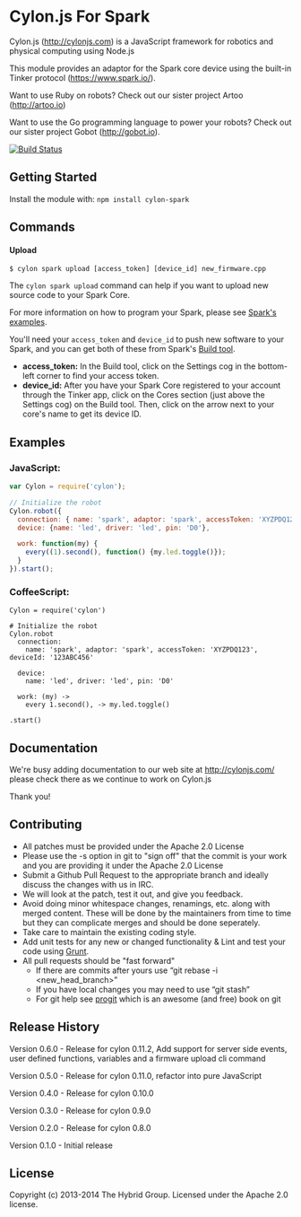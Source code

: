 # Cylon.js For Spark

Cylon.js (http://cylonjs.com) is a JavaScript framework for robotics and physical computing using Node.js

This module provides an adaptor for the Spark core device using the built-in Tinker protocol (https://www.spark.io/).

Want to use Ruby on robots? Check out our sister project Artoo (http://artoo.io)

Want to use the Go programming language to power your robots? Check out our sister project Gobot (http://gobot.io).

[![Build Status](https://secure.travis-ci.org/hybridgroup/cylon-spark.png?branch=master)](http://travis-ci.org/hybridgroup/cylon-spark)

## Getting Started

Install the module with: `npm install cylon-spark`

## Commands

#### Upload

    $ cylon spark upload [access_token] [device_id] new_firmware.cpp

The `cylon spark upload` command can help if you want to upload new source code
to your Spark Core.

For more information on how to program your Spark, please see [Spark's
examples](http://docs.spark.io/#/examples).

You'll need your `access_token` and `device_id` to push new software to your
Spark, and you can get both of these from Spark's [Build
tool](https://spark.io/build).

- **access_token:** In the Build tool, click on the Settings cog in the
  bottom-left corner to find your access token.
- **device_id:** After you have your Spark Core registered to your account
  through the Tinker app, click on the Cores section (just above the Settings
  cog) on the Build tool. Then, click on the arrow next to your core's name to
  get its device ID.

## Examples

### JavaScript:
```javascript
var Cylon = require('cylon');

// Initialize the robot
Cylon.robot({
  connection: { name: 'spark', adaptor: 'spark', accessToken: 'XYZPDQ123', deviceId: '123ABC456' },
  device: {name: 'led', driver: 'led', pin: 'D0'},

  work: function(my) {
    every((1).second(), function() {my.led.toggle()});
  }
}).start();
```

### CoffeeScript:
```
Cylon = require('cylon')

# Initialize the robot
Cylon.robot
  connection:
    name: 'spark', adaptor: 'spark', accessToken: 'XYZPDQ123', deviceId: '123ABC456'

  device:
    name: 'led', driver: 'led', pin: 'D0'

  work: (my) ->
    every 1.second(), -> my.led.toggle()

.start()
```

## Documentation
We're busy adding documentation to our web site at http://cylonjs.com/ please check there as we continue to work on Cylon.js

Thank you!

## Contributing

* All patches must be provided under the Apache 2.0 License
* Please use the -s option in git to "sign off" that the commit is your work and you are providing it under the Apache 2.0 License
* Submit a Github Pull Request to the appropriate branch and ideally discuss the changes with us in IRC.
* We will look at the patch, test it out, and give you feedback.
* Avoid doing minor whitespace changes, renamings, etc. along with merged content. These will be done by the maintainers from time to time but they can complicate merges and should be done seperately.
* Take care to maintain the existing coding style.
* Add unit tests for any new or changed functionality & Lint and test your code using [Grunt](http://gruntjs.com/).
* All pull requests should be "fast forward"
  * If there are commits after yours use “git rebase -i <new_head_branch>”
  * If you have local changes you may need to use “git stash”
  * For git help see [progit](http://git-scm.com/book) which is an awesome (and free) book on git

## Release History

Version 0.6.0 - Release for cylon 0.11.2, Add support for server side events, user defined functions, variables and a firmware upload cli command

Version 0.5.0 - Release for cylon 0.11.0, refactor into pure JavaScript

Version 0.4.0 - Release for cylon 0.10.0

Version 0.3.0 - Release for cylon 0.9.0

Version 0.2.0 - Release for cylon 0.8.0

Version 0.1.0 - Initial release

## License
Copyright (c) 2013-2014 The Hybrid Group. Licensed under the Apache 2.0 license.
